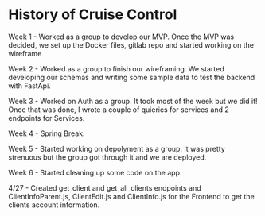 # History of Cruise Control

Week 1 - Worked as a group to develop our MVP. Once the MVP was decided, we set up the Docker files, gitlab repo and started working on the wireframe

Week 2 - Worked as a group to finish our wireframing. We started developing our schemas and writing some sample data to test the backend with FastApi.

Week 3 - Worked on Auth as a group. It took most of the week but we did it! Once that was done, I wrote a couple of quieries for services and 2 endpoints for Services.

Week 4 -  Spring Break. 

Week 5 - Started working on depolyment as a group. It was pretty strenuous but the group got through it and we are deployed.

Week 6 - Started cleaning up some code on the app. 

4/27 - Created get_client and get_all_clients endpoints and ClientInfoParent.js, ClientEdit.js and ClientInfo.js for the Frontend to get the clients account information.